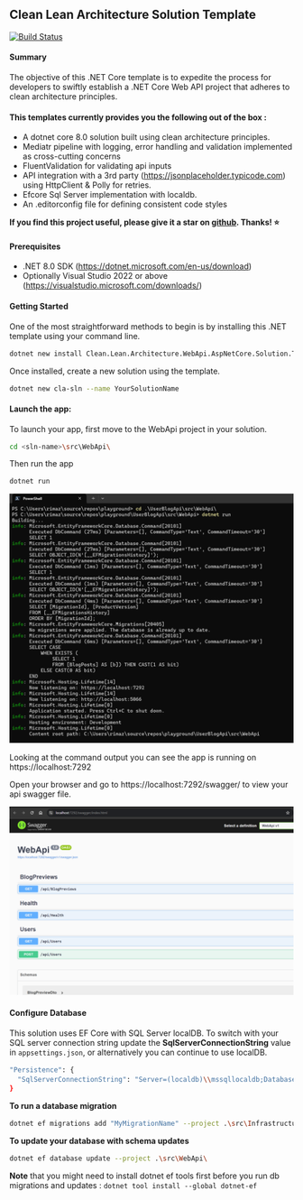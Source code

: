 ## Clean Lean Architecture Solution Template

[![Build Status](https://dev.azure.com/rimazmohommed523/Clean.Lean.Architecture.WebApi.AspNetCore.Solution.Template/_apis/build/status%2FClean.Lean.Architecture.WebApi.Template?branchName=master)](https://dev.azure.com/rimazmohommed523/Clean.Lean.Architecture.WebApi.AspNetCore.Solution.Template/_build/latest?definitionId=22&branchName=master)

#### Summary
The objective of this .NET Core template is to expedite the process for developers to swiftly establish a .NET Core Web API project that adheres to clean architecture principles.

#### This templates currently provides you the following out of the box :
- A dotnet core 8.0 solution built using clean architecture principles.
- Mediatr pipeline with logging, error handling and validation implemented as cross-cutting concerns
- FluentValidation for validating api inputs
- API integration with a 3rd party (https://jsonplaceholder.typicode.com) using HttpClient & Polly for retries.
- Efcore Sql Server implementation with localdb.
- An .editorconfig file for defining consistent code styles


**If you find this project useful, please give it a star on [github](https://github.com/rimaz523/Clean.Lean.Architecture.WebApi.AspNetCore.Solution.Template). Thanks! ⭐**

#### Prerequisites
- .NET 8.0 SDK (https://dotnet.microsoft.com/en-us/download)
- Optionally Visual Studio 2022 or above (https://visualstudio.microsoft.com/downloads/)

#### Getting Started
One of the most straightforward methods to begin is by installing this .NET template using your command line.
```bash
dotnet new install Clean.Lean.Architecture.WebApi.AspNetCore.Solution.Template
```

Once installed, create a new solution using the template.
```bash
dotnet new cla-sln --name YourSolutionName
```

#### Launch the app:
To launch your app, first move to the WebApi project in your solution.
```bash
cd <sln-name>\src\WebApi\
```
Then run the app
```bash
dotnet run
```
![commands to run the app](https://raw.githubusercontent.com/rimaz523/Clean.Lean.Architecture.WebApi.AspNetCore.Solution.Template/master/meta/dotnet_run.png)

Looking at the command output you can see the app is running on https://localhost:7292

Open your browser and go to https://localhost:7292/swagger/ to view your api swagger file.

![swagger](https://raw.githubusercontent.com/rimaz523/Clean.Lean.Architecture.WebApi.AspNetCore.Solution.Template/master/meta/swagger_image.png)

#### Configure Database
This solution uses EF Core with SQL Server localDB.
To switch with your SQL server connection string update the **SqlServerConnectionString** value in `appsettings.json`, or alternatively you can continue to use localDB.

```bash
"Persistence": {
  "SqlServerConnectionString": "Server=(localdb)\\mssqllocaldb;Database=clean-app-db;Trusted_Connection=True;MultipleActiveResultSets=true"
}
```

**To run a database migration**
```bash
dotnet ef migrations add "MyMigrationName" --project .\src\Infrastructure\ --startup-project .\src\WebApi\
```
**To update your database with schema updates**
```bash
dotnet ef database update --project .\src\WebApi\
```

**Note** that you might need to install dotnet ef tools first before you run db migrations and updates : `dotnet tool install --global dotnet-ef`

